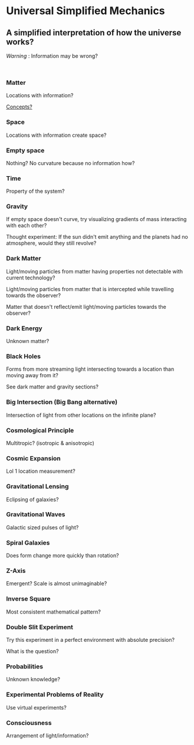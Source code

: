 # Universal Simplified Mechanics

## A simplified interpretation of how the universe works?

*Warning* : Information may be wrong?

<br/>

### Matter

Locations with information?

[Concepts?](https://github.com/tboie/universal_phreak_generator?tab=readme-ov-file#system-mechanics-visualization)

### Space

Locations with information create space?

### Empty space

Nothing?  No curvature because no information how?

### Time

Property of the system?

### Gravity

If empty space doesn't curve, try visualizing gradients of mass interacting with each other?

Thought experiment: If the sun didn't emit anything and the planets had no atmosphere, would they still revolve?

### Dark Matter

Light/moving particles from matter having properties not detectable with current technology?

Light/moving particles from matter that is intercepted while travelling towards the observer?

Matter that doesn't reflect/emit light/moving particles towards the observer?

### Dark Energy

Unknown matter?

### Black Holes

Forms from more streaming light intersecting towards a location than moving away from it?

See dark matter and gravity sections?

### Big Intersection (Big Bang alternative)

Intersection of light from other locations on the infinite plane?

### Cosmological Principle

Multitropic? (isotropic & anisotropic)

### Cosmic Expansion

Lol 1 location measurement?

### Gravitational Lensing

Eclipsing of galaxies?

### Gravitational Waves

Galactic sized pulses of light?

### Spiral Galaxies

Does form change more quickly than rotation?

### Z-Axis

Emergent?  Scale is almost unimaginable?

### Inverse Square

Most consistent mathematical pattern?

### Double Slit Experiment

Try this experiment in a perfect environment with absolute precision?

What is the question?

### Probabilities

Unknown knowledge?

### Experimental Problems of Reality

Use virtual experiments?

### Consciousness

Arrangement of light/information?
